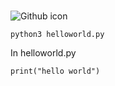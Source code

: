 # 
###### 
![Github icon](https://github.com/user-attachments/assets/1f37f66c-ef4f-492c-8ba8-4305fe75bc09)
```
python3 helloworld.py
```
In helloworld.py
```
print("hello world")
```
